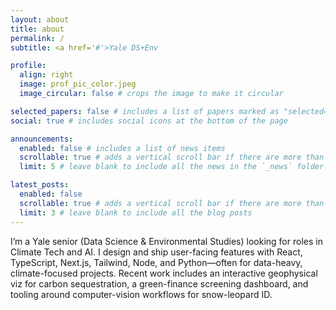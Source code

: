 ```yaml
---
layout: about
title: about
permalink: /
subtitle: <a href='#'>Yale DS+Env

profile:
  align: right
  image: prof_pic_color.jpeg
  image_circular: false # crops the image to make it circular

selected_papers: false # includes a list of papers marked as "selected={true}"
social: true # includes social icons at the bottom of the page

announcements:
  enabled: false # includes a list of news items
  scrollable: true # adds a vertical scroll bar if there are more than 3 news items
  limit: 5 # leave blank to include all the news in the `_news` folder

latest_posts:
  enabled: false
  scrollable: true # adds a vertical scroll bar if there are more than 3 new posts items
  limit: 3 # leave blank to include all the blog posts
---
```


I’m a Yale senior (Data Science & Environmental Studies) looking for roles in Climate Tech and AI. I design and ship user-facing features with React, TypeScript, Next.js, Tailwind, Node, and Python—often for data-heavy, climate-focused projects. Recent work includes an interactive geophysical viz for carbon sequestration, a green-finance screening dashboard, and tooling around computer-vision workflows for snow-leopard ID. 
